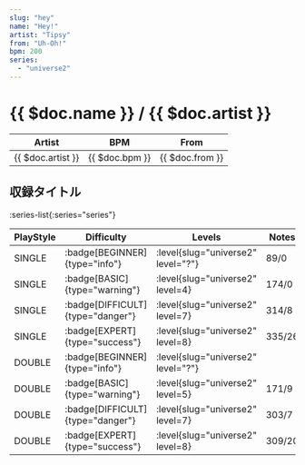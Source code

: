 ```yaml
---
slug: "hey"
name: "Hey!"
artist: "Tipsy"
from: "Uh-Oh!"
bpm: 200
series:
  - "universe2"
---
```


# {{ $doc.name }} / {{ $doc.artist }}

|Artist|BPM|From|
|------|---|----|
|{{ $doc.artist }}|{{ $doc.bpm }}|{{ $doc.from }}|

## 収録タイトル

:series-list{:series="series"}

|PlayStyle|Difficulty|Levels|Notes|Movie|
|---------|----------|------|-----|-----|
|SINGLE| :badge[BEGINNER]{type="info"}|<div class="field is-grouped is-grouped-multiline"> :level{slug="universe2" level="?"}</div>|89/0||
|SINGLE| :badge[BASIC]{type="warning"}|<div class="field is-grouped is-grouped-multiline"> :level{slug="universe2" level=4}</div>|174/0||
|SINGLE| :badge[DIFFICULT]{type="danger"}|<div class="field is-grouped is-grouped-multiline"> :level{slug="universe2" level=7}</div>|314/8||
|SINGLE| :badge[EXPERT]{type="success"}|<div class="field is-grouped is-grouped-multiline"> :level{slug="universe2" level=8}</div>|335/26||
|DOUBLE| :badge[BEGINNER]{type="info"}|<div class="field is-grouped is-grouped-multiline"> :level{slug="universe2" level="?"}</div>|||
|DOUBLE| :badge[BASIC]{type="warning"}|<div class="field is-grouped is-grouped-multiline"> :level{slug="universe2" level=5}</div>|171/9||
|DOUBLE| :badge[DIFFICULT]{type="danger"}|<div class="field is-grouped is-grouped-multiline"> :level{slug="universe2" level=7}</div>|303/7||
|DOUBLE| :badge[EXPERT]{type="success"}|<div class="field is-grouped is-grouped-multiline"> :level{slug="universe2" level=8}</div>|309/20||
